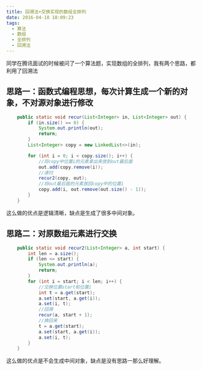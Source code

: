 ```yaml
---
title: 回溯法+交换实现的数组全排列
date: 2016-04-18 18:09:23
tags:
  - 算法
  - 数组
  - 全排列
  - 回溯法
---
```


同学在腾讯面试的时候被问了一个算法题，实现数组的全排列，我有两个思路，都利用了回溯法

## 思路一：函数式编程思想，每次计算生成一个新的对象，不对源对象进行修改

``` Java
    public static void recur(List<Integer> in, List<Integer> out) {
        if (in.size() == 0) {
            System.out.println(out);
            return;
        }
        List<Integer> copy = new LinkedList<>(in);

        for (int i = 0; i < copy.size(); i++) {
            //将copy中位置i的元素拿出来放到out最后面
            out.add(copy.remove(i));
            //递归
            recur2(copy, out);
            //将out最后面的元素放回copy中的位置i
            copy.add(i, out.remove(out.size() - 1));
        }
    }
```

这么做的优点是逻辑清晰，缺点是生成了很多中间对象。

## 思路二：对原数组元素进行交换

``` Java
    public static void recur2(List<Integer> a, int start) {
        int len = a.size();
        if (len <= start) {
            System.out.println(a);
            return;
        }
        for (int i = start; i < len; i++) {
            //交换位置start和位置i
            int t = a.get(start);
            a.set(start, a.get(i));
            a.set(i, t);
            //回溯
            recur(a, start + 1);
            //换回来
            t = a.get(start);
            a.set(start, a.get(i));
            a.set(i, t);
        }
    }
```

这么做的优点是不会生成中间对象，缺点是没有思路一那么好理解。